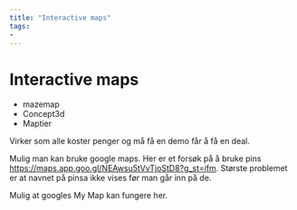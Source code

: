 ```yaml
---
title: "Interactive maps"
tags:
- 
---
```

# Interactive maps

- mazemap
- Concept3d
- Maptier

Virker som alle koster penger og må få en demo får å få en deal.

Mulig man kan bruke google maps. Her er et forsøk på å bruke pins https://maps.app.goo.gl/NEAwsu5tVvTjoStD8?g_st=ifm. Største problemet er at navnet på pinsa ikke vises før man går inn på de.

Mulig at googles My Map kan fungere her.
